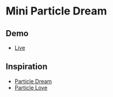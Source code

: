 # Mini Particle Dream
## Demo
- [Live](https://eldu.github.io/MiniParticleDream/)

## Inspiration
- [Particle Dream](http://www.iamnop.com/particles/)
- [Particle Love](http://particle-love.com/)